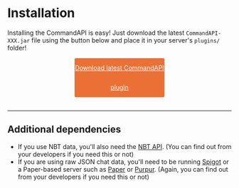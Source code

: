 # Installation

Installing the CommandAPI is easy! Just download the latest `CommandAPI-XXX.jar` file using the button below and place it in your server's `plugins/` folder!

<br>

<a href="https://github.com/JorelAli/CommandAPI/releases/latest" style="
background-color:#EB7035;
border-radius:3px;
color:#ffffff;
display:block;
line-height:44px;
text-align:center;
width:40%;
margin-top: -30px;
margin-bottom: 30px;
margin-left:auto;
margin-right: auto;">Download latest CommandAPI plugin</a>

-----

## Additional dependencies

- If you use NBT data, you'll also need the [NBT API](https://www.spigotmc.org/resources/nbt-api.7939/). (You can find out from your developers if you need this or not)
- If you are using raw JSON chat data, you'll need to be running [Spigot](https://www.spigotmc.org/wiki/about-spigot/) or a Paper-based server such as [Paper](https://papermc.io/) or [Purpur](https://purpur.pl3x.net/). (Again, you can find out from your developers if you need this or not)
